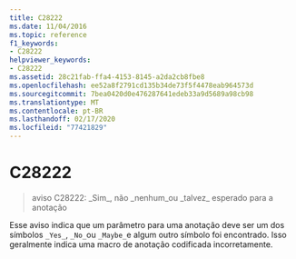 ```yaml
---
title: C28222
ms.date: 11/04/2016
ms.topic: reference
f1_keywords:
- C28222
helpviewer_keywords:
- C28222
ms.assetid: 28c21fab-ffa4-4153-8145-a2da2cb8fbe8
ms.openlocfilehash: ee52a8f2791cd135b34de73f5f4478eab964573d
ms.sourcegitcommit: 7bea0420d0e476287641edeb33a9d5689a98cb98
ms.translationtype: MT
ms.contentlocale: pt-BR
ms.lasthandoff: 02/17/2020
ms.locfileid: "77421829"
---
```

# <a name="c28222"></a>C28222

> aviso C28222: \_Sim\_, não \_nenhum\_ou \_talvez\_ esperado para a anotação

Esse aviso indica que um parâmetro para uma anotação deve ser um dos símbolos `_Yes_`, `_No_`ou `_Maybe_`e algum outro símbolo foi encontrado. Isso geralmente indica uma macro de anotação codificada incorretamente.
